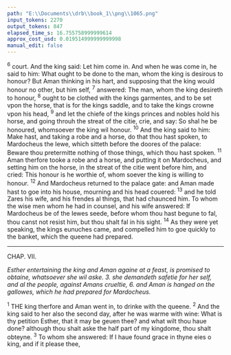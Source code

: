 ```yaml
---
path: "E:\\Documents\\drb\\book_1\\png\\1065.png"
input_tokens: 2270
output_tokens: 847
elapsed_time_s: 16.755758999999614
approx_cost_usd: 0.019514999999999998
manual_edit: false
---
```

<sup>6</sup> court. And the king said: Let him come in. And when he was come in, he said to him: What ought to be done to the man, whom the king is desirous to honour? But Aman thinking in his hart, and supposing that the king would honour no other, but him self, <sup>7</sup> answered: The man, whom the king desireth to honour, <sup>8</sup> ought to be clothed with the kings garmentes, and to be set vpon the horse, that is for the kings saddle, and to take the kings crowne vpon his head, <sup>9</sup> and let the chiefe of the kings princes and nobles hold his horse, and going throuh the streat of the citie, crie, and say: So shal he be honoured, whomsoever the king wil honour. <sup>10</sup> And the king said to him: Make hast, and taking a robe and a horse, do that thou hast spoken, to Mardocheus the Iewe, which sitteth before the doores of the palace: Beware thou pretermitte nothing of those things, which thou hast spoken. <sup>11</sup> Aman therfore tooke a robe and a horse, and putting it on Mardocheus, and setting him on the horse, in the streat of the citie went before him, and cried: This honour is he worthie of, whom soever the king is willing to honour. <sup>12</sup> And Mardocheus returned to the palace gate: and Aman made hast to goe into his house, mourning and his head couered: <sup>13</sup> and he told Zares his wife, and his frendes al things, that had chaunced him. To whom the wise men whom he had in counsel, and his wife answered: If Mardocheus be of the Iewes seede, before whom thou hast begune to fal, thou canst not resist him, but thou shalt fal in his sight. <sup>14</sup> As they were yet speaking, the kings eunuches came, and compelled him to goe quickly to the banket, which the queene had prepared.

<hr>

CHAP. VII.

*Esther entertaining the king and Aman againe at a feast, is promised to obtaine, whatsoever she wil aske. 3. she demandeth safetie for her self, and al the people, against Amans crueltie, 6. and Aman is hanged on the gallowes, which he had prepared for Mardocheus.*

<sup>1</sup> THE king therfore and Aman went in, to drinke with the queene. <sup>2</sup> And the king said to her also the second day, after he was warme with wine: What is thy petition Esther, that it may be geuen thee? and what wilt thou haue done? although thou shalt aske the half part of my kingdome, thou shalt obteyne. <sup>3</sup> To whom she answered: If I haue found grace in thyne eies o king, and if it please thee,

[^1]: and to reward good seruice, done. 1.Reg. 2. Ambitious men are most blinde in conceit of their owne desertes, and fortunes.

[^2]: Either she had read Gods promise to the Iewes. Gen. 13. 15 &c. or conjectured this by humaine prudence.

[^3]: After three daies fast of al the Iewes